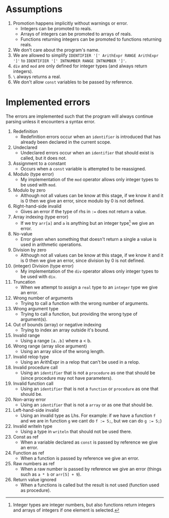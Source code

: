 # Assumptions
1.  Promotion happens implicitly without warnings or error.
    - Integers can be promoted to reals.
    - Arrays of integers can be promoted to arrays of reals.
    - Functions returning integers can be promoted to functions returning reals.
2.  We don't care about the program's name.
3.  We are allowed to simplify `IDENTIFIER '[' ArithExpr RANGE ArithExpr ']'` to `IDENTIFIER '[' INTNUMBER RANGE INTNUMBER ']'`.
4.  `div` and `mod` are only defined for integer types (and always return integers).
5.  `\` always returns a real.
6.  We don't allow `const` variables to be passed by reference.

# Implemented errors
The errors are implemented such that the program will always continue parsing unless it encounters a syntax error.
1.  Redefinition
    - Redefinition errors occur when an `identifier` is introduced that has already been declared in the current scope.
2.  Undeclared
    - Undeclared errors occur when an `identifier` that should exist is called, but it does not.
3.  Assignment to a constant
    - Occurs when a `const` variable is attempted to be reassigned.
4.  Modulo (type error)
    - My implementation of the `mod` operator allows only integer types to be used with `mod`.
5.  Modulo by zero
    - Although not all values can be know at this stage, if we know it and it is 0 then we give an error, since modulo by 0 is not defined.
6.  Right-hand-side invalid
    - Gives an error if the type of rhs in `:=` does not return a value.
7.  Array indexing (type error)
    - If we try `arr[a]` and `a` is anything but an integer type[^1] we give an error.
8.  No-value
    - Error given when something that doesn't return a single a value is used in arithmetic operations.
9.  Division by zero
    - Although not all values can be know at this stage, if we know it and it is 0 then we give an error, since division by 0 is not defined.
10. (integer) Division (type error)
    - My implementation of the `div` operator allows only integer types to be used with `div`.
11. Truncation
    - When we attempt to assign a `real` type to an `integer` type we give an error.
12. Wrong number of arguments
    - Trying to call a function with the wrong number of arguments.
13. Wrong argument type
    - Trying to call a function, but providing the wrong type of argument(s).
14. Out of bounds (array) or negative indexing
    - Trying to index an array outside it's bound.
15. Invalid range
    - Using a range `[a..b]` where a < b.
16. Wrong range (array slice argument)
    - Using an array slice of the wrong length.
17. Invalid relop type
    - Using an ArithExpr in a relop that can't be used in a relop.
18. Invalid procedure call
    - Using an `identifier` that is not a `procedure` as one that should be (since procedure may not have parameters).
19. Invalid function call
    - Using an `identifier` that is not a `function` or `procedure` as one that should be.
20. Non-array error
    - Using an `identifier` that is not a `array` or as one that should be.
21. Left-hand-side invalid
    - Using an invalid type as Lhs.
    For example: if we have a function `f` and we are in function `g` we cant do `f := 5;`, but we can do `g := 5;`)
22. Invalid writeln type
    - Using a type in `writeln` that should not be used there.
23. Const as ref
    - When a variable declared as `const` is passed by reference we give an error.
24. Function as ref
    - When a function is passed by reference we give an error.
25. Raw numbers as ref
    - When a raw number is passed by reference we give an error (things such as `a * b` or `arr[5] + 9`).
26. Return value ignored
    - When a functions is called but the result is not used (function used as procedure).

[^1]: Integer types are integer numbers, but also functions return integers and arrays of integers if one element is selected.
